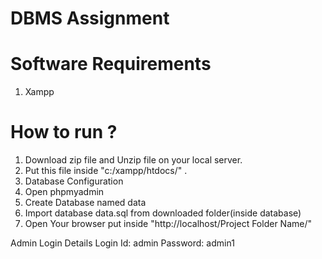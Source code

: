 # DBMS Assignment

# Software Requirements 
1. Xampp 

# How to run ? 
1. Download zip file and Unzip file on your local server.
2. Put this file inside "c:/xampp/htdocs/" .
3. Database Configuration
4. Open phpmyadmin
5. Create Database named data
6. Import database data.sql from downloaded folder(inside database)
7. Open Your browser put inside "http://localhost/Project Folder Name/"

Admin Login Details
Login Id: admin
Password: admin1
